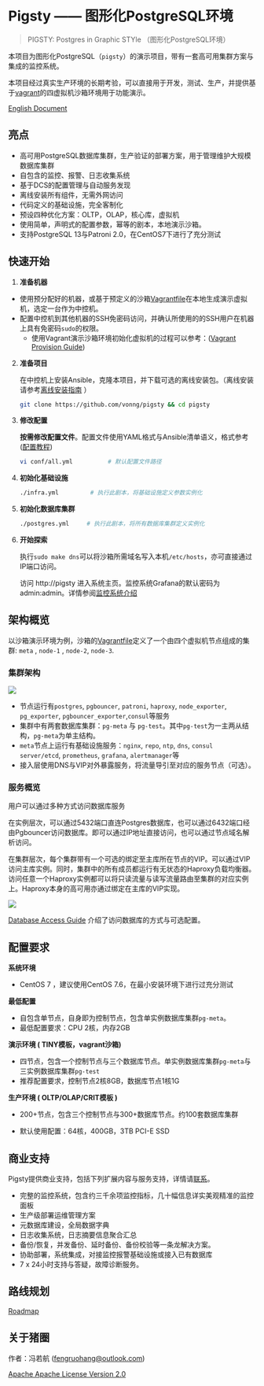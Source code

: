 # Pigsty —— 图形化PostgreSQL环境

> PIGSTY: Postgres in Graphic STYle （图形化PostgreSQL环境）

本项目为图形化PostgreSQL（`pigsty`）的演示项目，带有一套高可用集群方案与集成的监控系统。

本项目经过真实生产环境的长期考验，可以直接用于开发，测试、生产，并提供基于[vagrant](https://vagrantup.com/)的四虚拟机沙箱环境用于功能演示。

[English Document](../README.md)



## 亮点

* 高可用PostgreSQL数据库集群，生产验证的部署方案，用于管理维护大规模数据库集群
* 自包含的监控、报警、日志收集系统
* 基于DCS的配置管理与自动服务发现
* 离线安装所有组件，无需外网访问
* 代码定义的基础设施，完全客制化
* 预设四种优化方案：OLTP，OLAP，核心库，虚拟机
* 使用简单，声明式的配置参数，幂等的剧本，本地演示沙箱。
* 支持PostgreSQL 13与Patroni 2.0，在CentOS7下进行了充分测试




## 快速开始

1. **准备机器**
* 使用预分配好的机器，或基于预定义的沙箱[Vagrantfile](vagrant/Vagrant)在本地生成演示虚拟机，选定一台作为中控机。
* 配置中控机到其他机器的SSH免密码访问，并确认所使用的的SSH用户在机器上具有免密码`sudo`的权限。
   *  使用Vagrant演示沙箱环境初始化虚拟机的过程可以参考：([Vagrant Provision Guide](doc/vagrant-provision.md))

2. **准备项目**

   在中控机上安装Ansible，克隆本项目，并下载可选的离线安装包。（离线安装请参考[离线安装指南](doc/bootstrap.md) ）

   ```bash
   git clone https://github.com/vonng/pigsty && cd pigsty 
   ```

3. **修改配置**

   **按需修改配置文件**。配置文件使用YAML格式与Ansible清单语义，格式参考 ([配置教程](doc/configuration.md))

   ```bash
   vi conf/all.yml			# 默认配置文件路径
   ```

  4. **初始化基础设施**

     ```bash
     ./infra.yml         # 执行此剧本，将基础设施定义参数实例化
     ```

  5. **初始化数据库集群**

     ```bash
     ./postgres.yml     # 执行此剧本，将所有数据库集群定义实例化
     ```

6. **开始探索**

   执行`sudo make dns`可以将沙箱所需域名写入本机`/etc/hosts`，亦可直接通过IP端口访问。

   访问 http://pigsty 进入系统主页。监控系统Grafana的默认密码为admin:admin。详情参阅[监控系统介绍]()



## 架构概览

以沙箱演示环境为例，沙箱的[Vagrantfile](vagrant/Vagrantfile)定义了一个由四个虚拟机节点组成的集群: `meta` , `node-1` , `node-2`, `node-3`. 

### 集群架构

![](img/arch.png)

* 节点运行有`postgres`, `pgbouncer`, `patroni`, `haproxy`, `node_exporter`, `pg_exporter`, `pgbouncer_exporter`,`consul`等服务
* 集群中有两套数据库集群：`pg-meta` 与 `pg-test`。其中`pg-test`为一主两从结构，`pg-meta`为单主结构。
* `meta`节点上运行有基础设施服务：`nginx`, `repo`, `ntp`, `dns`, `consul server/etcd`, `prometheus`, `grafana`, `alertmanager`等
* 接入层使用DNS与VIP对外暴露服务，将流量导引至对应的服务节点（可选）。

### 服务概览

用户可以通过多种方式访问数据库服务

在实例层次，可以通过5432端口直连Postgres数据库，也可以通过6432端口经由Pgbouncer访问数据库。即可以通过IP地址直接访问，也可以通过节点域名解析访问。

在集群层次，每个集群带有一个可选的绑定至主库所在节点的VIP。可以通过VIP访问主库实例。同时，集群中的所有成员都运行有无状态的Haproxy负载均衡器。访问任意一个Haproxy实例都可以将只读流量与读写流量路由至集群的对应实例上。Haproxy本身的高可用亦通过绑定在主库的VIP实现。

![](img/proxy.png)

[Database Access Guide](doc/database-access.md) 介绍了访问数据库的方式与可选配置。



## 配置要求

**系统环境**

* CentOS 7  ，建议使用CentOS 7.6，在最小安装环境下进行过充分测试

**最低配置**

* 自包含单节点，自身即为控制节点，包含单实例数据库集群`pg-meta`。
* 最低配置要求：CPU 2核，内存2GB

**演示环境 ( TINY模板，vagrant沙箱)**

* 四节点，包含一个控制节点与三个数据库节点。单实例数据库集群`pg-meta`与三实例数据库集群`pg-test`
* 推荐配置要求，控制节点2核8GB，数据库节点1核1G

**生产环境 ( OLTP/OLAP/CRIT模板 )**

* 200+节点，包含三个控制节点与300+数据库节点。约100套数据库集群

* 默认使用配置：64核，400GB，3TB PCI-E SSD



## 商业支持

Pigsty提供商业支持，包括下列扩展内容与服务支持，详情请[联系](mailto:fengruohang@outlook.com)。

* 完整的监控系统，包含约三千余项监控指标，几十幅信息详实美观精准的监控面板
* 生产级部署运维管理方案
* 元数据库建设，全局数据字典
* 日志收集系统，日志摘要信息聚合汇总
* 备份/恢复，并发备份、延时备份、备份校验等一条龙解决方案。
* 协助部署，系统集成，对接监控报警基础设施或接入已有数据库
* 7 x 24小时支持与答疑，故障诊断服务。



## 路线规划

[Roadmap](doc/roadmap.md)



## 关于猪圈

作者：冯若航  ([fengruohang@outlook.com](mailto:fengruohang@outlook.com))

[Apache Apache License Version 2.0](LICENSE)


